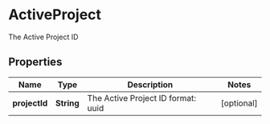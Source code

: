 

# ActiveProject

The Active Project ID

## Properties

| Name | Type | Description | Notes |
|------------ | ------------- | ------------- | -------------|
|**projectId** | **String** | The Active Project ID  format: uuid |  [optional] |



